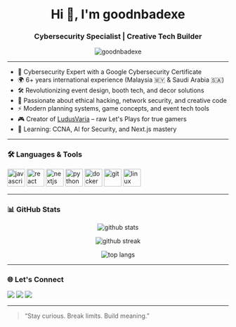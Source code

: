 <h1 align="center">Hi 👋, I'm goodnbadexe</h1>
<h3 align="center">Cybersecurity Specialist | Creative Tech Builder</h3>

<p align="center">
  <img src="https://komarev.com/ghpvc/?username=goodnbadexe&label=Profile%20views&color=0e75b6&style=flat" alt="goodnbadexe" />
</p>

---

- 🔐 Cybersecurity Expert with a Google Cybersecurity Certificate  
- 🌍 6+ years international experience (Malaysia 🇲🇾 & Saudi Arabia 🇸🇦)  
- 🛠️ Revolutionizing event design, booth tech, and decor solutions  
- 🧠 Passionate about ethical hacking, network security, and creative code  
- ⚡ Modern planning systems, game concepts, and event tech tools  
- 🎮 Creator of [LudusVaria](https://www.youtube.com/@LudusVaria) – raw Let's Plays for true gamers  
- 🌱 Learning: CCNA, AI for Security, and Next.js mastery

---

### 🛠️ Languages & Tools
<p align="left">
  <img src="https://cdn.jsdelivr.net/gh/devicons/devicon/icons/javascript/javascript-original.svg" alt="javascript" width="40" height="40"/>
  <img src="https://cdn.jsdelivr.net/gh/devicons/devicon/icons/react/react-original.svg" alt="react" width="40" height="40"/>
  <img src="https://cdn.jsdelivr.net/gh/devicons/devicon/icons/nextjs/nextjs-original.svg" alt="nextjs" width="40" height="40"/>
  <img src="https://cdn.jsdelivr.net/gh/devicons/devicon/icons/python/python-original.svg" alt="python" width="40" height="40"/>
  <img src="https://cdn.jsdelivr.net/gh/devicons/devicon/icons/docker/docker-original.svg" alt="docker" width="40" height="40"/>
  <img src="https://cdn.jsdelivr.net/gh/devicons/devicon/icons/git/git-original.svg" alt="git" width="40" height="40"/>
  <img src="https://cdn.jsdelivr.net/gh/devicons/devicon/icons/linux/linux-original.svg" alt="linux" width="40" height="40"/>
</p>

---

### 📊 GitHub Stats

<p align="center">
  <img src="https://github-readme-stats.vercel.app/api?username=goodnbadexe&show_icons=true&theme=radical" alt="github stats" />
</p>

<p align="center">
  <img src="https://github-readme-streak-stats.herokuapp.com/?user=goodnbadexe&theme=radical" alt="github streak" />
</p>

<p align="center">
  <img src="https://github-readme-stats.vercel.app/api/top-langs/?username=goodnbadexe&layout=compact&theme=radical" alt="top langs" />
</p>

---

### 🌐 Let's Connect

<p align="left">
  <a href="https://www.linkedin.com/in/goodnbadexe/" target="_blank"><img src="https://img.shields.io/badge/LinkedIn-%230077B5.svg?style=for-the-badge&logo=linkedin&logoColor=white" /></a>
  <a href="https://www.youtube.com/@LudusVaria" target="_blank"><img src="https://img.shields.io/badge/Youtube-%23FF0000.svg?style=for-the-badge&logo=youtube&logoColor=white" /></a>
  <a href="mailto:your.email@example.com"><img src="https://img.shields.io/badge/Gmail-D14836.svg?style=for-the-badge&logo=gmail&logoColor=white" /></a>
</p>

---

> “Stay curious. Break limits. Build meaning.”


